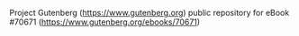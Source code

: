 Project Gutenberg (https://www.gutenberg.org) public repository for
eBook #70671 (https://www.gutenberg.org/ebooks/70671)
